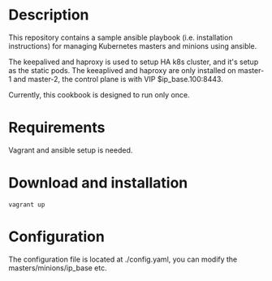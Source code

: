 # Description
This repository contains a sample ansible playbook (i.e. installation instructions) for managing Kubernetes masters and minions using ansible. 

The keepalived and haproxy is used to setup HA k8s cluster, and it's setup as the static pods. The keeaplived and haproxy are only installed on master-1 and master-2, the control plane is with VIP $ip_base.100:8443.

Currently, this cookbook is designed to run only once.
# Requirements
Vagrant and ansible setup is needed.

# Download and installation
```shell
vagrant up
```

# Configuration
The configuration file is located at ./config.yaml, you can modify the masters/minions/ip_base etc. 


